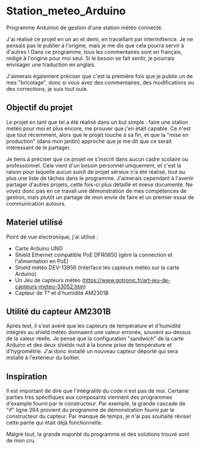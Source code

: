# Station_meteo_Arduino
Programme Arduinno de gestion d'une station météo connecté.

J'ai réalisé ce projet en un an et demi, en travaillant par intermittence. Je ne pensais pas le publier à l'origine, mais je me dis que cela pourra servir à d'autres !
Dans ce programme, tous les commentaires sont en français, rédigé à l'origine pour moi seul. Si le besoin se fait sentir, je pourrais envisager une traduction en anglais.

J'aimerais également préciser que c'est la première fois que je publie un de mes "bricolage", donc si vous avez des commentaires, des modifications ou des corrections, je suis tout ouïe.

## Objectif du projet
Le projet en tant que tel a été réalisé dans un but simple : faire une station météo pour moi et plus encore, me prouver que j'en était capable.
Ce n'est que tout récemment, alors que le projet touche à sa fin, et que la "mise en production" (dans mon jardin) approche que je me dit que ce serait intéressant de le partager.

Je tiens à préciser que ce projet ne s'inscrit dans aucun cadre scolaire ou professionnel. Cela vient d'un besoin personnel uniquement, et c'est la raison pour laquelle aucun suivit de projet sérieux n'a été réalisé, tout au plus une liste de tâches dans le programme. J'aimerais cependant à l'avenir partager d'autres projets, cette fois-ci plus détaillé et mieux documenté.
Ne voyez donc pas en ce travail une démonstration de mes compétences de gestion, mais plutôt un partage de mon envie de faire et un premier essai de communication autours.

## Materiel utilisé
Point de vue électronique, j'ai utilisé :
- Carte Arduino UNO
- Shield Ethernet compatible PoE DFR0850 (gère la connection et l'alimentation en PoE)
- Shield météo DEV-13956 (interface les capteurs météo sur la carte Arduino)
- Un Jeu de capteurs météo (https://www.gotronic.fr/art-jeu-de-capteurs-meteo-33052.htm)
- Capteur de T° et d'humidité AM2301B

## Utilité du capteur AM2301B
Après test, il s'est avéré que les capteurs de température et d'humidité intégrés au shield météo donnaient une valeur erronée, souvent au-dessus de la valeur réelle. Je pense que la configuration "sandwich" de la carte Arduino et des deux shields nuit à la bonne prise de température et d'hygrométrie. J'ai donc installé un nouveau capteur déporté qui sera installé à l'extérieur du boîtier.

## Inspiration 
Il est important de dire que l'intégralité du code n'est pas de moi. Certaine parties très spécifiques aux composants viennent des programmes d'example fourni par le constructeur.
Par exemple, la grande cascade de "if" ligne 264 provient du programme de démonstration fourni par le constructeur du capteur. Par manque de temps, je n'ai pas souhaité réviser cette partie qui était déjà fonctionnelle.

Malgré tout, la grande majorité du programme et des solutions trouvé sont de mon cru.
